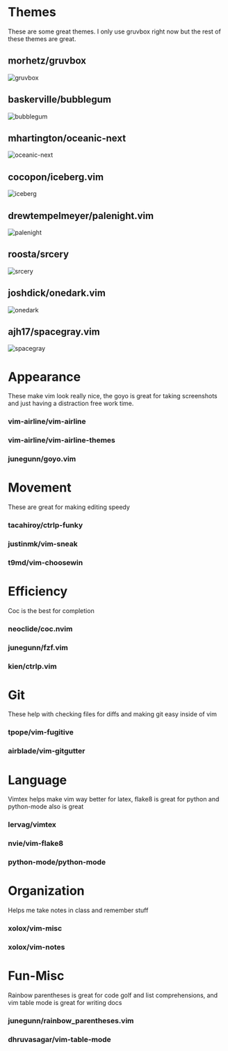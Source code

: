 # Themes
These are some great themes. I only use gruvbox right now but the rest of these themes are great.
## morhetz/gruvbox
![gruvbox](https://github.com/JakeRoggenbuck/BestVimPlugins/blob/master/images/2020-11-02_21-11.png)
## baskerville/bubblegum
![bubblegum](https://github.com/JakeRoggenbuck/BestVimPlugins/blob/master/images/2020-11-02_21-12.png)
## mhartington/oceanic-next
![oceanic-next](https://github.com/JakeRoggenbuck/BestVimPlugins/blob/master/images/2020-11-02_21-13.png)
## cocopon/iceberg.vim
![iceberg](https://github.com/JakeRoggenbuck/BestVimPlugins/blob/master/images/2020-11-02_21-13_1.png)
## drewtempelmeyer/palenight.vim
![palenight](https://github.com/JakeRoggenbuck/BestVimPlugins/blob/master/images/2020-11-02_21-13_2.png)
## roosta/srcery
![srcery](https://github.com/JakeRoggenbuck/BestVimPlugins/blob/master/images/2020-11-02_21-14.png)
## joshdick/onedark.vim
![onedark](https://github.com/JakeRoggenbuck/BestVimPlugins/blob/master/images/2020-11-02_21-14_1.png)
## ajh17/spacegray.vim
![spacegray](https://github.com/JakeRoggenbuck/BestVimPlugins/blob/master/images/2020-11-02_21-15.png)

# Appearance
These make vim look really nice, the goyo is great for taking screenshots and just having a distraction free work time.
### vim-airline/vim-airline
### vim-airline/vim-airline-themes
### junegunn/goyo.vim

# Movement
These are great for making editing speedy
### tacahiroy/ctrlp-funky
### justinmk/vim-sneak
### t9md/vim-choosewin

# Efficiency
Coc is the best for completion
### neoclide/coc.nvim
### junegunn/fzf.vim
### kien/ctrlp.vim

# Git
These help with checking files for diffs and making git easy inside of vim
### tpope/vim-fugitive
### airblade/vim-gitgutter

# Language
Vimtex helps make vim way better for latex, flake8 is great for python and python-mode also is great
### lervag/vimtex
### nvie/vim-flake8
### python-mode/python-mode

# Organization
Helps me take notes in class and remember stuff
### xolox/vim-misc
### xolox/vim-notes

# Fun-Misc
Rainbow parentheses is great for code golf and list comprehensions, and vim table mode is great for writing docs
### junegunn/rainbow_parentheses.vim
### dhruvasagar/vim-table-mode
